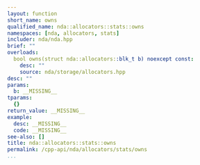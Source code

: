 ```yaml
---
layout: function
short_name: owns
qualified_name: nda::allocators::stats::owns
namespaces: [nda, allocators, stats]
includer: nda/nda.hpp
brief: ""
overloads:
  bool owns(struct nda::allocators::blk_t b) noexcept const:
    desc: ""
    source: nda/storage/allocators.hpp
desc: ""
params:
  b: __MISSING__
tparams:
  {}
return_value: __MISSING__
example:
  desc: __MISSING__
  code: __MISSING__
see-also: []
title: nda::allocators::stats::owns
permalink: /cpp-api/nda/allocators/stats/owns
...
```


